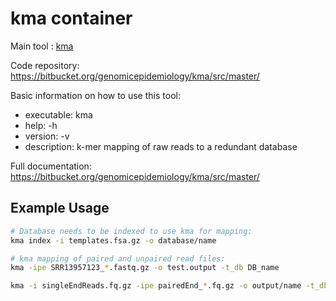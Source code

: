 # kma container

Main tool : [kma](https://bitbucket.org/genomicepidemiology/kma/)

Code repository: https://bitbucket.org/genomicepidemiology/kma/src/master/

Basic information on how to use this tool:
- executable: kma
- help: -h
- version: -v
- description: k-mer mapping of raw reads to a redundant database

Full documentation: https://bitbucket.org/genomicepidemiology/kma/src/master/

## Example Usage

```bash
# Database needs to be indexed to use kma for mapping:
kma index -i templates.fsa.gz -o database/name

# kma mapping of paired and unpaired read files:
kma -ipe SRR13957123_*.fastq.gz -o test.output -t_db DB_name

kma -i singleEndReads.fq.gz -ipe pairedEnd_*.fq.gz -o output/name -t_db database/name -1t1`
```
